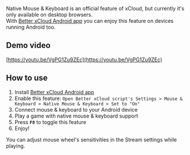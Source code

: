 Native Mouse & Keyboard is an official feature of xCloud, but currently it's only available on desktop browsers.  
With [Better xCloud Android app](android.md) you can enjoy this feature on devices running Android too.  

## Demo video
[https://youtu.be/VgPG1Zu9ZEc](https://youtu.be/VgPG1Zu9ZEc)


## How to use
1. Install [Better xCloud Android app](android.md)
2. Enable this feature: `Open Better xCloud script's Settings > Mouse & Keyboard > Native Mouse & Keyboard > Set to "On"`
3. Connect mouse & keyboard to your Android device
4. Play a game with native mouse & keyboard support
5. Press **`F8`** to toggle this feature
6. Enjoy!


You can adjust mouse wheel's sensitivities in the Stream settings while playing.
